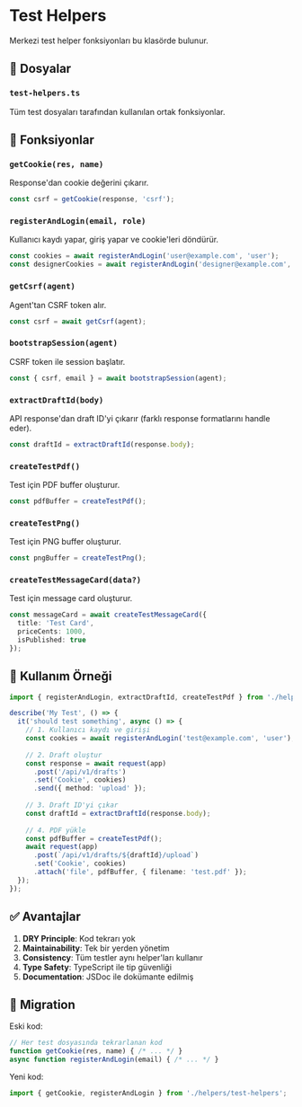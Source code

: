 # Test Helpers

Merkezi test helper fonksiyonları bu klasörde bulunur.

## 📁 Dosyalar

### `test-helpers.ts`
Tüm test dosyaları tarafından kullanılan ortak fonksiyonlar.

## 🔧 Fonksiyonlar

### `getCookie(res, name)`
Response'dan cookie değerini çıkarır.

```typescript
const csrf = getCookie(response, 'csrf');
```

### `registerAndLogin(email, role)`
Kullanıcı kaydı yapar, giriş yapar ve cookie'leri döndürür.

```typescript
const cookies = await registerAndLogin('user@example.com', 'user');
const designerCookies = await registerAndLogin('designer@example.com', 'designer');
```

### `getCsrf(agent)`
Agent'tan CSRF token alır.

```typescript
const csrf = await getCsrf(agent);
```

### `bootstrapSession(agent)`
CSRF token ile session başlatır.

```typescript
const { csrf, email } = await bootstrapSession(agent);
```

### `extractDraftId(body)`
API response'dan draft ID'yi çıkarır (farklı response formatlarını handle eder).

```typescript
const draftId = extractDraftId(response.body);
```

### `createTestPdf()`
Test için PDF buffer oluşturur.

```typescript
const pdfBuffer = createTestPdf();
```

### `createTestPng()`
Test için PNG buffer oluşturur.

```typescript
const pngBuffer = createTestPng();
```

### `createTestMessageCard(data?)`
Test için message card oluşturur.

```typescript
const messageCard = await createTestMessageCard({
  title: 'Test Card',
  priceCents: 1000,
  isPublished: true
});
```

## 📝 Kullanım Örneği

```typescript
import { registerAndLogin, extractDraftId, createTestPdf } from './helpers/test-helpers';

describe('My Test', () => {
  it('should test something', async () => {
    // 1. Kullanıcı kaydı ve girişi
    const cookies = await registerAndLogin('test@example.com', 'user');
    
    // 2. Draft oluştur
    const response = await request(app)
      .post('/api/v1/drafts')
      .set('Cookie', cookies)
      .send({ method: 'upload' });
    
    // 3. Draft ID'yi çıkar
    const draftId = extractDraftId(response.body);
    
    // 4. PDF yükle
    const pdfBuffer = createTestPdf();
    await request(app)
      .post(`/api/v1/drafts/${draftId}/upload`)
      .set('Cookie', cookies)
      .attach('file', pdfBuffer, { filename: 'test.pdf' });
  });
});
```

## ✅ Avantajlar

1. **DRY Principle**: Kod tekrarı yok
2. **Maintainability**: Tek bir yerden yönetim
3. **Consistency**: Tüm testler aynı helper'ları kullanır
4. **Type Safety**: TypeScript ile tip güvenliği
5. **Documentation**: JSDoc ile dokümante edilmiş

## 🔄 Migration

Eski kod:
```typescript
// Her test dosyasında tekrarlanan kod
function getCookie(res, name) { /* ... */ }
async function registerAndLogin(email) { /* ... */ }
```

Yeni kod:
```typescript
import { getCookie, registerAndLogin } from './helpers/test-helpers';
```

